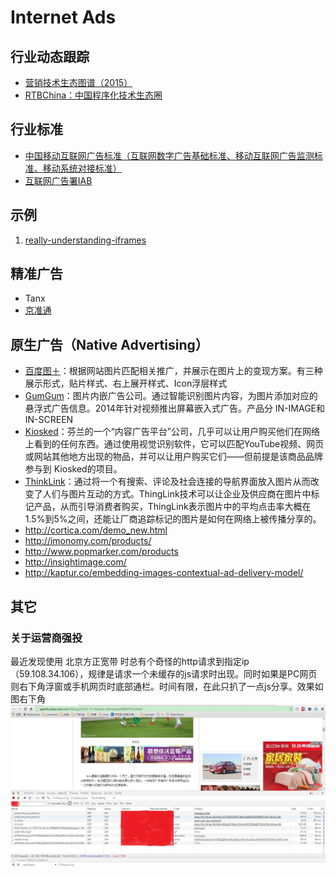 Internet Ads
=============

## 行业动态跟踪
* [营销技术生态图谱（2015）](http://chiefmartec.com/2015/01/marketing-technology-landscape-supergraphic-2015/)
* [RTBChina：中国程序化技术生态圈](http://www.rtbchina.com/china-display-ad-tech-ecosystem)

## 行业标准
* [中国移动互联网广告标准（互联网数字广告基础标准、移动互联网广告监测标准、移动系统对接标准）](http://iac-i.org/standards_of_chinese_mobile_internet_advertisement.html)
* [互联网广告署IAB](https://www.iab.net/)

## 示例 ##

1. [really-understanding-iframes](http://webadvertising20.com/2011/11/06/really-understanding-iframes/)

## 精准广告 ##
* Tanx
* [京准通](http://jzt.jd.com/gw/)

## 原生广告（Native Advertising） ##
* [百度图＋](http://imageplus.baidu.com/)：根据网站图片匹配相关推广，并展示在图片上的变现方案。有三种展示形式，贴片样式、右上展开样式、Icon浮层样式
* [GumGum](http://gumgum.com/)：图片内嵌广告公司。通过智能识别图片内容，为图片添加对应的悬浮式广告信息。2014年针对视频推出屏幕嵌入式广告。产品分 IN-IMAGE和 IN-SCREEN
* [Kiosked](http://www.kiosked.com/)：芬兰的一个“内容广告平台”公司，几乎可以让用户购买他们在网络上看到的任何东西。通过使用视觉识别软件，它可以匹配YouTube视频、网页或网站其他地方出现的物品，并可以让用户购买它们——但前提是该商品品牌参与到 Kiosked的项目。
* [ThinkLink](https://www.thinglink.com/)：通过将一个有搜索、评论及社会连接的导航界面放入图片从而改变了人们与图片互动的方式。ThingLink技术可以让企业及供应商在图片中标记产品，从而引导消费者购买，ThingLink表示图片中的平均点击率大概在1.5%到5%之间，还能让厂商追踪标记的图片是如何在网络上被传播分享的。
* http://cortica.com/demo_new.html
* http://imonomy.com/products/
* http://www.popmarker.com/products
* http://insightimage.com/
* http://kaptur.co/embedding-images-contextual-ad-delivery-model/

## 其它 ##

### 关于运营商强投 ###
最近发现使用 北京方正宽带 时总有个奇怪的http请求到指定ip（59.108.34.106），规律是请求一个未缓存的js请求时出现。同时如果是PC网页则右下角浮窗或手机网页时底部通栏。时间有限，在此只扒了一点js分享。效果如图右下角
![方正宽带运营商强投](./res/founderbn.jpg)
